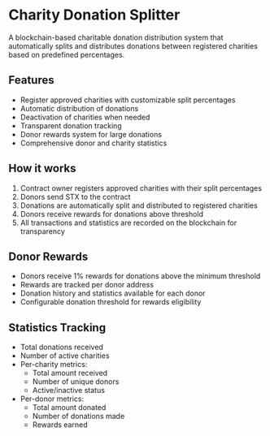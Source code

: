 # Charity Donation Splitter

A blockchain-based charitable donation distribution system that automatically splits and distributes donations between registered charities based on predefined percentages.

## Features
- Register approved charities with customizable split percentages
- Automatic distribution of donations
- Deactivation of charities when needed
- Transparent donation tracking
- Donor rewards system for large donations
- Comprehensive donor and charity statistics

## How it works
1. Contract owner registers approved charities with their split percentages
2. Donors send STX to the contract
3. Donations are automatically split and distributed to registered charities
4. Donors receive rewards for donations above threshold
5. All transactions and statistics are recorded on the blockchain for transparency

## Donor Rewards
- Donors receive 1% rewards for donations above the minimum threshold
- Rewards are tracked per donor address
- Donation history and statistics available for each donor
- Configurable donation threshold for rewards eligibility

## Statistics Tracking
- Total donations received
- Number of active charities
- Per-charity metrics:
  - Total amount received
  - Number of unique donors
  - Active/inactive status
- Per-donor metrics:
  - Total amount donated
  - Number of donations made
  - Rewards earned

